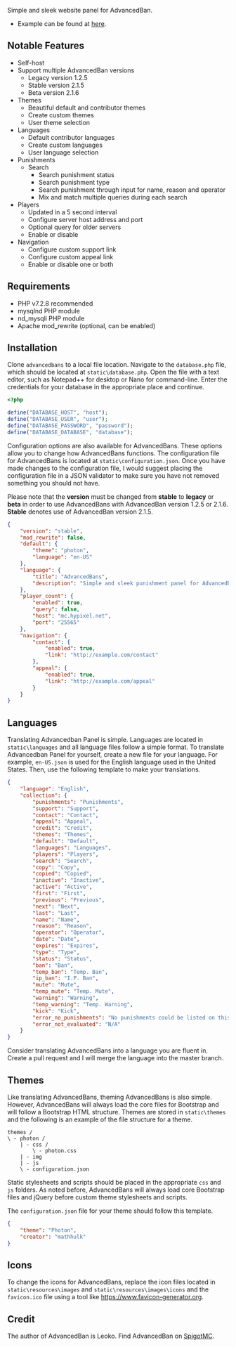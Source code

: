 Simple and sleek website panel for AdvancedBan.
* Example can be found at [here](https://mathhulk.me/advancedbans/example).

## Notable Features
* Self-host
* Support multiple AdvancedBan versions
  * Legacy version 1.2.5
  * Stable version 2.1.5
  * Beta version 2.1.6
* Themes
  * Beautiful default and contributor themes
  * Create custom themes
  * User theme selection
* Languages
  * Default contributor languages
  * Create custom languages
  * User language selection
* Punishments
  * Search
    * Search punishment status
    * Search punishment type
    * Search punishment through input for name, reason and operator
    * Mix and match multiple queries during each search
* Players
  * Updated in a 5 second interval
  * Configure server host address and port
  * Optional query for older servers
  * Enable or disable
* Navigation
  * Configure custom support link
  * Configure custom appeal link
  * Enable or disable one or both

## Requirements
* PHP v7.2.8 recommended
* mysqlnd PHP module
* nd_mysqli PHP module
* Apache mod_rewrite (optional, can be enabled)

## Installation
Clone `advancedbans` to a local file location. Navigate to the `database.php` file, which should be located at `static\database.php`. Open the file with a text editor, such as Notepad++ for desktop or Nano for command-line. Enter the credentials for your database in the appropriate place and continue.
```php
<?php

define("DATABASE_HOST", "host");
define("DATABASE_USER", "user");
define("DATABASE_PASSWORD", "password");
define("DATABASE_DATABASE", "database");
```

Configuration options are also available for AdvancedBans. These options allow you to change how AdvancedBans functions. The configuration file for AdvancedBans is located at `static\configuration.json`. Once you have made changes to the configuration file, I would suggest placing the configuration file in a JSON validator to make sure you have not removed something you should not have.

Please note that the **version** must be changed from **stable** to **legacy** or **beta** in order to use AdvancedBans with AdvancedBan version 1.2.5 or 2.1.6. **Stable** denotes use of AdvancedBan version 2.1.5.
```json
{
    "version": "stable",
    "mod_rewrite": false,
    "default": {
        "theme": "photon",
        "language": "en-US"
    },
    "language": {
        "title": "AdvancedBans",
        "description": "Simple and sleek punishment panel for AdvancedBan."
    },
    "player_count": {
        "enabled": true,
        "query": false,
        "host": "mc.hypixel.net",
        "port": "25565"
    },
    "navigation": {
        "contact": {
            "enabled": true,
            "link": "http://example.com/contact"
        },
        "appeal": {
            "enabled": true,
            "link": "http://example.com/appeal"
        }
    }
}
```

## Languages
Translating Advancedban Panel is simple. Languages are located in `static\languages` and all language files follow a simple format. To translate Advancedban Panel for yourself, create a new file for your language. For example, `en-US.json` is used for the English language used in the United States. Then, use the following template to make your translations.
```json
{
	"language": "English",
	"collection": {
		"punishments": "Punishments",
		"support": "Support",
		"contact": "Contact",
		"appeal": "Appeal",
		"credit": "Credit",
		"themes": "Themes",
		"default": "Default",
		"languages": "Languages",
		"players": "Players",
		"search": "Search",
		"copy": "Copy",
		"copied": "Copied",
		"inactive": "Inactive",
		"active": "Active",
		"first": "First",
		"previous": "Previous",
		"next": "Next",
		"last": "Last",
		"name": "Name",
		"reason": "Reason",
		"operator": "Operator",
		"date": "Date",
		"expires": "Expires",
		"type": "Type",
		"status": "Status",
		"ban": "Ban",
		"temp_ban": "Temp. Ban",
		"ip_ban": "I.P. Ban",
		"mute": "Mute",
		"temp_mute": "Temp. Mute",
		"warning": "Warning",
		"temp_warning": "Temp. Warning",
		"kick": "Kick",
		"error_no_punishments": "No punishments could be listed on this page",
		"error_not_evaluated": "N/A"
	}
}
```
Consider translating AdvancedBans into a language you are fluent in. Create a pull request and I will merge the language into the master branch.

## Themes
Like translating AdvancedBans, theming AdvancedBans is also simple. However, AdvancedBans will always load the core files for Bootstrap and will follow a Bootstrap HTML structure. Themes are stored in `static\themes` and the following is an example of the file structure for a theme.
```
themes /
\ - photon /
    | - css /
        \ - photon.css
    | - img
    | - js
    \ - configuration.json
```
Static stylesheets and scripts should be placed in the appropriate `css` and `js` folders. As noted before, AdvancedBans will always load core Bootstrap files and jQuery before custom theme stylesheets and scripts.

The `configuration.json` file for your theme should follow this template.
```json
{
	"theme": "Photon",
	"creator": "mathhulk"
}
```

## Icons
To change the icons for AdvancedBans, replace the icon files located in `static\resources\images` and `static\resources\images\icons` and the `favicon.ico` file using a tool like https://www.favicon-generator.org.

## Credit
The author of AdvancedBan is Leoko. Find AdvancedBan on [SpigotMC](https://www.spigotmc.org/resources/advancedban.8695/).